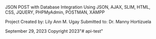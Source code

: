 JSON POST with Database Integration
Using JSON, AJAX, SLIM, HTML, CSS, JQUERY, PHPMyAdmin, POSTMAN, XAMPP

Project Created by: Lily Ann M. Ugay
Submitted to: Dr. Manny Hortizuela

September 29, 2023
Copyright 2023"# api-test" 
